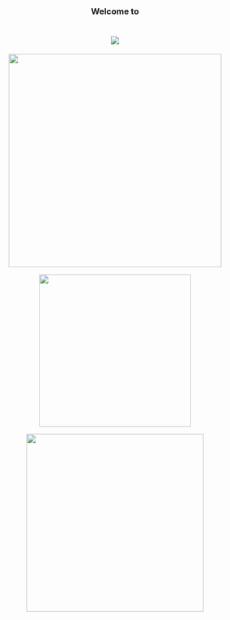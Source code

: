 <h3 align="center">Welcome to</h3>

<h1 align="center">
  <img src="https://readme-typing-svg.demolab.com?font=Fira+Code&duration=2500&pause=1000&color=39FF14&center=true&vCenter=true&width=440&lines=🔥+X9X+CYBER+CORE+🔥;🧠+Hack+the+World+%2C+Legally!;💻+Live+Terminal+Session..." />
</h1>

<p align="center">
  <img src="https://media.tenor.com/BqbI0KThIY8AAAAC/programmer.gif" width="420" />
</p><p align="center">
  <img src="https://media.giphy.com/media/qgQUggAC3Pfv687qPC/giphy.gif" width="300"/>
</p>

<p align="center">
  <img src="https://media.tenor.com/Pt2HcHUgJPIAAAAd/glitch.gif" width="350"/>
</p>
